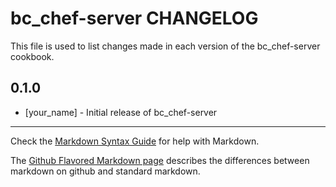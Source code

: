 bc_chef-server CHANGELOG
========================

This file is used to list changes made in each version of the bc_chef-server cookbook.

0.1.0
-----
- [your_name] - Initial release of bc_chef-server

- - -
Check the [Markdown Syntax Guide](http://daringfireball.net/projects/markdown/syntax) for help with Markdown.

The [Github Flavored Markdown page](http://github.github.com/github-flavored-markdown/) describes the differences between markdown on github and standard markdown.
